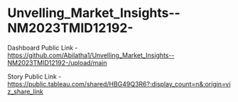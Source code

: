 # Unvelling_Market_Insights--NM2023TMID12192-



Dashboard Public Link - https://github.com/Abilatha1/Unvelling_Market_Insights--NM2023TMID12192-/upload/main

Story Public Link - https://public.tableau.com/shared/HBG49Q3R6?:display_count=n&:origin=viz_share_link
